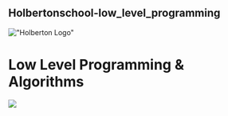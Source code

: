 ## Holbertonschool-low_level_programming

!["Holberton Logo"](https://techcrunch.com/wp-content/uploads/2015/11/holberton-logo-horizontal.jpg?w=730&crop=1)

# Low Level Programming & Algorithms

![](https://s3.amazonaws.com/intranet-projects-files/holbertonschool-low_level_programming/212/cisfun.jpg)

